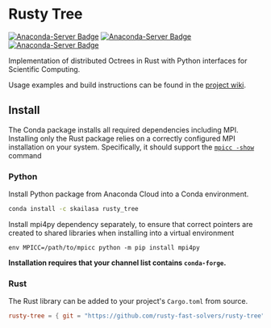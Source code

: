 # Rusty Tree

[![Anaconda-Server Badge](https://anaconda.org/skailasa/rusty_tree/badges/platforms.svg)](https://anaconda.org/skailasa/rusty_tree) [![Anaconda-Server Badge](https://anaconda.org/skailasa/rusty_tree/badges/latest_release_date.svg)](https://anaconda.org/skailasa/rusty_tree) [![Anaconda-Server Badge](https://anaconda.org/skailasa/rusty_tree/badges/version.svg)](https://anaconda.org/skailasa/rusty_tree)

Implementation of distributed Octrees in Rust with Python interfaces for
Scientific Computing.

Usage examples and build instructions can be found in the
[project wiki](https://github.com/rusty-fast-solvers/rusty-tree/wiki).

## Install

The Conda package installs all required dependencies including MPI. Installing
only the Rust package relies on a correctly configured MPI installation on your
system. Specifically, it should support the [`mpicc -show`](https://github.com/rsmpi/rsmpi)
command

### Python

Install Python package from Anaconda Cloud into a Conda environment.

```bash
conda install -c skailasa rusty_tree
```

Install mpi4py dependency separately, to ensure that correct pointers are
created to shared libraries when installing into a virtual environment

```
env MPICC=/path/to/mpicc python -m pip install mpi4py
```

**Installation requires that your channel list contains `conda-forge`.**

### Rust

The Rust library can be added to your project's `Cargo.toml` from source.

```toml
rusty-tree = { git = "https://github.com/rusty-fast-solvers/rusty-tree", branch = "main"}
```
